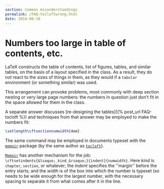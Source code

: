 ```yaml
---
section: Common misunderstandings
permalink: /FAQ-tocloftwrong.html
date: 2014-06-10
---
```


# Numbers too large in table of contents, etc.

LaTeX constructs the table of contents, list of figures, tables,
and similar tables, on the basis of a layout specified in the class.
As a result, they do _not_ react to the sizes of things in them,
as they would if a `tabular` environment (or something
similar) was used.

This arrangement can provoke problems, most commonly with deep section
nesting or very large page numbers: the numbers in question just don't
fit in the space allowed for them in the class.

A separate answer discusses 
[re-designing the tables]({% post_url FAQ-tocloft %})
and techniques from that answer may be employed to make the numbers
fit:
```latex
\setlength\cftsectionnumwidth{4em}
```

The same command may be employed in documents typeset with the
[`memoir`](https://ctan.org/pkg/memoir) package (by the same author as [`tocloft`](https://ctan.org/pkg/tocloft)).

[`Memoir`](https://ctan.org/pkg/Memoir) has another mechanism for the job:
`\cftsetindents{&lsaquo;_kind_&rsaquo;}{indent}{numwidth}`.  Here
_kind_ is `chapter`, `section`, or whatever; the
_indent_ specifies the ''margin'' before the entry starts; and the
_width_ is of the box into which the number is typeset (so needs
to be wide enough for the largest number, with the necessary spacing
to separate it from what comes after it in the line.

